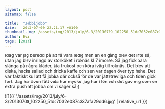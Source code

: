 ```yaml
---
layout: post
sitemap: false

title:  "Jobbijobb"
date:   2013-07-09 22:21:17 +0100
thumbnail-img: /assets/img/2013/july/6-3/20130709_102250_51dc7032e087c337afa29dd6.jpg
author: Eva
tags: [2013]
---
```


Idag var jag beredd på att få vara ledig men än en gång blev det inte så, utan jag blev inringd av storköket i roknäs kl 7 imorse. Så jag fick bara slänga på några kläder, äta frukost och köra iväg till roknäs. Det blev att diska,  hacka sallad och dricka kaffe och sen var dagen över typ hehe.  Det var faktiskt kul att få jobba där också för de var jättetrevliga och tiden gick fort.  Jag har även fått veta hur mycket jag har i lön och det gav mig som en extra push att jobba om vi säger så;)

![]({{ '/assets/img/2013/july/6-3/20130709_102250_51dc7032e087c337afa29dd6.jpg'  | relative_url }})


